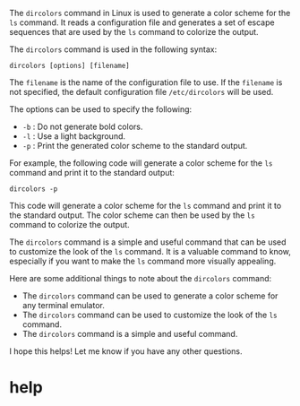 The `dircolors` command in Linux is used to generate a color scheme for the `ls` command. It reads a configuration file and generates a set of escape sequences that are used by the `ls` command to colorize the output.

The `dircolors` command is used in the following syntax:

```
dircolors [options] [filename]
```

The `filename` is the name of the configuration file to use. If the `filename` is not specified, the default configuration file `/etc/dircolors` will be used.

The options can be used to specify the following:

* `-b` : Do not generate bold colors.
* `-l` : Use a light background.
* `-p` : Print the generated color scheme to the standard output.

For example, the following code will generate a color scheme for the `ls` command and print it to the standard output:

```
dircolors -p
```

This code will generate a color scheme for the `ls` command and print it to the standard output. The color scheme can then be used by the `ls` command to colorize the output.

The `dircolors` command is a simple and useful command that can be used to customize the look of the `ls` command. It is a valuable command to know, especially if you want to make the `ls` command more visually appealing.

Here are some additional things to note about the `dircolors` command:

* The `dircolors` command can be used to generate a color scheme for any terminal emulator.
* The `dircolors` command can be used to customize the look of the `ls` command.
* The `dircolors` command is a simple and useful command.

I hope this helps! Let me know if you have any other questions.




# help 

```

```
